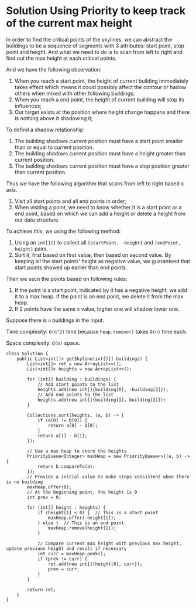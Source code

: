 # Solution Using Priority to keep track of the current max height

In order to find the critical points of the skylines, we can abstract the buildings to be a sequence of segments with 3 attributes: start point, stop point and height. And what we need to do is to scan from left to right and find out the max height at each critical points. 

And we have the following observation:      
1. When you reach a start point, the height of current building immediately takes effect which means it could possibly affect the contour  or hadow others when mixed with other following buildings;    
2. When you reach a end point, the height of current building will stop its influences;      
3. Our target exists at the position where height change happens and there is nothing above it shadowing it;      

To defind a shadow relationship:    
1. The building shadows current position must have a start point smaller than or equal to current position.      
2. The building shadows current position must have a height greater than current position.
3. The building shadows current position must have a stop position greater than current position. 

Thus we have the following algorithm that scans from left to right based x axis.  

1. Visit all start points and all end points in order;
2. When visiting a point, we need to know whether it is a start point or a end point, based on which we can add a height or delete a height from our data structure.

To achieve this, we using the following method:     
1. Using an `int[][]` to collect all `[startPoint, -height]` and `[endPoint, height]` pairs.     
2. Sort it, first based on first value, then based on second value. By keeping all the start points' height as negative value, we guaranteed that start points showed up earlier than end points.    

Then we sacn the points based on following rules:     
1. If the point is a start point, indicated by it has a negative height, we add it to a max heap. If the point is an end point, we delete it from the max heap.     
2. If 2 points have the same x value, higher one will shadow lower one. 

Suppose there is `n` buildings in the input.

Time complexity: `O(n^2)` time because `heap.remove()` takes `O(n)` time each. 

Space complexity: `O(n)` space. 

```
class Solution {
    public List<int[]> getSkyline(int[][] buildings) {
        List<int[]> ret = new ArrayList<>();
        List<int[]> heights = new ArrayList<>();
        
        for (int[] building : buildings) {
            // Add start points to the list
            heights.add(new int[]{building[0], -building[2]});
            // Add end points to the list
            heights.add(new int[]{building[1], building[2]});
        }
        
        Collections.sort(heights, (a, b) -> {
            if (a[0] != b[0]) {
                return a[0] - b[0];
            }
            return a[1] - b[1];
        });
        
        // Use a max heap to store the heights
        PriorityQueue<Integer> maxHeap = new PriorityQueue<>((a, b) -> {
            return b.compareTo(a);
        });
        // Provide a initial value to make steps consistent when there is no building
        maxHeap.offer(0);
        // At the beginning point, the height is 0
        int prev = 0;
        
        for (int[] height : heights) {
            if (height[1] < 0) {  // This is a start point
                maxHeap.offer(-height[1]);
            } else {  // This is an end point
                maxHeap.remove(height[1]);
            }
            
            // Compare current max height with previous max height, update previous height and result if necessary
            int curr = maxHeap.peek();
            if (prev != curr) {
                ret.add(new int[]{height[0], curr});
                prev = curr;
            }
        }
        
        return ret;
    }
}
```
